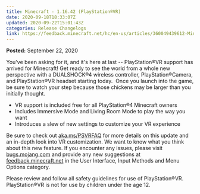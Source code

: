 ```yaml
---
title: Minecraft - 1.16.42 (PlayStation®VR)
date: 2020-09-18T18:33:07Z
updated: 2020-09-22T15:01:43Z
categories: Release Changelogs
link: https://feedback.minecraft.net/hc/en-us/articles/360049439612-Minecraft-1-16-42-PlayStation-VR-
---
```


**Posted:** September 22, 2020

You've been asking for it, and it's here at last -- PlayStation®VR support has arrived for Minecraft! Get ready to see the world from a whole new perspective with a DUALSHOCK®4 wireless controller, PlayStation®Camera, and PlayStation®VR headset starting today.  Once you launch into the game, be sure to watch your step because those chickens may be larger than you initially thought.

-   VR support is included free for all PlayStation®4 Minecraft owners
-   Includes Immersive Mode and Living Room Mode to play the way you want
-   Introduces a slew of new settings to customize your VR experience

Be sure to check out [aka.ms/PSVRFAQ](https://aka.ms/PSVRFAQ) for more details on this update and an in-depth look into VR customization. We want to know what you think about this new feature. If you encounter any issues, please visit [bugs.mojang.com](https://bugs.mojang.com/) and provide any new suggestions at [feedback.minecraft.net](https://feedback.minecraft.net/) in the User Interface, Input Methods and Menu Options category.

Please review and follow all safety guidelines for use of PlayStation®VR. PlayStation®VR is not for use by children under the age 12.
